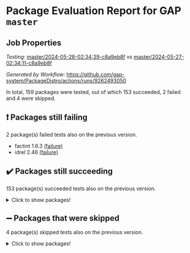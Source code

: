 # Package Evaluation Report for GAP `master`

## Job Properties

*Testing:* [master/2024-05-28-02:34:39-c8a9eb8f](https://github.com/gap-system/PackageDistro/blob/data/reports/master/2024-05-28-02:34:39-c8a9eb8f) vs [master/2024-05-27-02:34:11-c8a9eb8f](https://github.com/gap-system/PackageDistro/blob/data/reports/master/2024-05-27-02:34:11-c8a9eb8f)

*Generated by Workflow:* https://github.com/gap-system/PackageDistro/actions/runs/9262493050

In total, 159 packages were tested, out of which 153 succeeded, 2 failed and 4 were skipped.

## :exclamation: Packages still failing

2 package(s) failed tests also on the previous version.
- factint 1.6.3 [(failure)](https://github.com/gap-system/PackageDistro/actions/runs/9262493050/job/25479667951)
- idrel 2.46 [(failure)](https://github.com/gap-system/PackageDistro/actions/runs/9262493050/job/25479671628)

## :heavy_check_mark: Packages still succeeding

153 package(s) succeeded tests also on the previous version.
<details><summary>Click to show packages!</summary>

- 4ti2interface 2023.02-04 [(success)](https://github.com/gap-system/PackageDistro/actions/runs/9262493050/job/25479659968)
- ace 5.6.2 [(success)](https://github.com/gap-system/PackageDistro/actions/runs/9262493050/job/25479660119)
- aclib 1.3.2 [(success)](https://github.com/gap-system/PackageDistro/actions/runs/9262493050/job/25479660245)
- agt 0.3.1 [(success)](https://github.com/gap-system/PackageDistro/actions/runs/9262493050/job/25479660397)
- alnuth 3.2.1 [(success)](https://github.com/gap-system/PackageDistro/actions/runs/9262493050/job/25479660568)
- anupq 3.3.0 [(success)](https://github.com/gap-system/PackageDistro/actions/runs/9262493050/job/25479660732)
- atlasrep 2.1.8 [(success)](https://github.com/gap-system/PackageDistro/actions/runs/9262493050/job/25479660882)
- autodoc 2023.06.19 [(success)](https://github.com/gap-system/PackageDistro/actions/runs/9262493050/job/25479662848)
- automata 1.15 [(success)](https://github.com/gap-system/PackageDistro/actions/runs/9262493050/job/25479663138)
- automgrp 1.3.2 [(success)](https://github.com/gap-system/PackageDistro/actions/runs/9262493050/job/25479663373)
- autpgrp 1.11 [(success)](https://github.com/gap-system/PackageDistro/actions/runs/9262493050/job/25479664435)
- cap 2024.04-01 [(success)](https://github.com/gap-system/PackageDistro/actions/runs/9262493050/job/25479664878)
- caratinterface 2.3.6 [(success)](https://github.com/gap-system/PackageDistro/actions/runs/9262493050/job/25479665141)
- cddinterface 2022.11.01 [(success)](https://github.com/gap-system/PackageDistro/actions/runs/9262493050/job/25479665279)
- circle 1.6.6 [(success)](https://github.com/gap-system/PackageDistro/actions/runs/9262493050/job/25479665402)
- classicpres 1.22 [(success)](https://github.com/gap-system/PackageDistro/actions/runs/9262493050/job/25479665512)
- cohomolo 1.6.11 [(success)](https://github.com/gap-system/PackageDistro/actions/runs/9262493050/job/25479665658)
- congruence 1.2.6 [(success)](https://github.com/gap-system/PackageDistro/actions/runs/9262493050/job/25479665784)
- corelg 1.56 [(success)](https://github.com/gap-system/PackageDistro/actions/runs/9262493050/job/25479665923)
- crime 1.6 [(success)](https://github.com/gap-system/PackageDistro/actions/runs/9262493050/job/25479666039)
- crisp 1.4.6 [(success)](https://github.com/gap-system/PackageDistro/actions/runs/9262493050/job/25479666169)
- crypting 0.10.4 [(success)](https://github.com/gap-system/PackageDistro/actions/runs/9262493050/job/25479666271)
- cryst 4.1.27 [(success)](https://github.com/gap-system/PackageDistro/actions/runs/9262493050/job/25479666392)
- crystcat 1.1.10 [(success)](https://github.com/gap-system/PackageDistro/actions/runs/9262493050/job/25479666513)
- ctbllib 1.3.9 [(success)](https://github.com/gap-system/PackageDistro/actions/runs/9262493050/job/25479666628)
- cubefree 1.19 [(success)](https://github.com/gap-system/PackageDistro/actions/runs/9262493050/job/25479666730)
- curlinterface 2.3.2 [(success)](https://github.com/gap-system/PackageDistro/actions/runs/9262493050/job/25479666835)
- cvec 2.8.1 [(success)](https://github.com/gap-system/PackageDistro/actions/runs/9262493050/job/25479666978)
- datastructures 0.3.0 [(success)](https://github.com/gap-system/PackageDistro/actions/runs/9262493050/job/25479667111)
- deepthought 1.0.6 [(success)](https://github.com/gap-system/PackageDistro/actions/runs/9262493050/job/25479667216)
- design 1.8 [(success)](https://github.com/gap-system/PackageDistro/actions/runs/9262493050/job/25479667324)
- difsets 2.3.1 [(success)](https://github.com/gap-system/PackageDistro/actions/runs/9262493050/job/25479667439)
- digraphs 1.7.1 [(success)](https://github.com/gap-system/PackageDistro/actions/runs/9262493050/job/25479667545)
- edim 1.3.8 [(success)](https://github.com/gap-system/PackageDistro/actions/runs/9262493050/job/25479667638)
- example 4.3.4 [(success)](https://github.com/gap-system/PackageDistro/actions/runs/9262493050/job/25479667742)
- examplesforhomalg 2023.10-01 [(success)](https://github.com/gap-system/PackageDistro/actions/runs/9262493050/job/25479667852)
- ferret 1.0.11 [(success)](https://github.com/gap-system/PackageDistro/actions/runs/9262493050/job/25479668101)
- fga 1.5.0 [(success)](https://github.com/gap-system/PackageDistro/actions/runs/9262493050/job/25479668196)
- fining 1.5.6 [(success)](https://github.com/gap-system/PackageDistro/actions/runs/9262493050/job/25479668289)
- float 1.0.4 [(success)](https://github.com/gap-system/PackageDistro/actions/runs/9262493050/job/25479668380)
- format 1.4.4 [(success)](https://github.com/gap-system/PackageDistro/actions/runs/9262493050/job/25479668471)
- forms 1.2.11 [(success)](https://github.com/gap-system/PackageDistro/actions/runs/9262493050/job/25479668565)
- fplsa 1.2.6 [(success)](https://github.com/gap-system/PackageDistro/actions/runs/9262493050/job/25479668670)
- fr 2.4.13 [(success)](https://github.com/gap-system/PackageDistro/actions/runs/9262493050/job/25479668778)
- francy 2.0.3 [(success)](https://github.com/gap-system/PackageDistro/actions/runs/9262493050/job/25479668893)
- fwtree 1.3 [(success)](https://github.com/gap-system/PackageDistro/actions/runs/9262493050/job/25479668995)
- gapdoc 1.6.7 [(success)](https://github.com/gap-system/PackageDistro/actions/runs/9262493050/job/25479669116)
- gauss 2023.02-04 [(success)](https://github.com/gap-system/PackageDistro/actions/runs/9262493050/job/25479669232)
- gaussforhomalg 2023.11-01 [(success)](https://github.com/gap-system/PackageDistro/actions/runs/9262493050/job/25479669345)
- gbnp 1.0.5 [(success)](https://github.com/gap-system/PackageDistro/actions/runs/9262493050/job/25479669467)
- generalizedmorphismsforcap 2024.04-01 [(success)](https://github.com/gap-system/PackageDistro/actions/runs/9262493050/job/25479669593)
- genss 1.6.8 [(success)](https://github.com/gap-system/PackageDistro/actions/runs/9262493050/job/25479669717)
- gradedmodules 2024.01-01 [(success)](https://github.com/gap-system/PackageDistro/actions/runs/9262493050/job/25479669871)
- gradedringforhomalg 2023.08-01 [(success)](https://github.com/gap-system/PackageDistro/actions/runs/9262493050/job/25479670008)
- grape 4.9.0 [(success)](https://github.com/gap-system/PackageDistro/actions/runs/9262493050/job/25479670145)
- groupoids 1.74 [(success)](https://github.com/gap-system/PackageDistro/actions/runs/9262493050/job/25479670292)
- grpconst 2.6.5 [(success)](https://github.com/gap-system/PackageDistro/actions/runs/9262493050/job/25479670419)
- guarana 0.96.3 [(success)](https://github.com/gap-system/PackageDistro/actions/runs/9262493050/job/25479670562)
- guava 3.19 [(success)](https://github.com/gap-system/PackageDistro/actions/runs/9262493050/job/25479670696)
- hap 1.62 [(success)](https://github.com/gap-system/PackageDistro/actions/runs/9262493050/job/25479670835)
- hapcryst 0.1.15 [(success)](https://github.com/gap-system/PackageDistro/actions/runs/9262493050/job/25479670990)
- hecke 1.5.3 [(success)](https://github.com/gap-system/PackageDistro/actions/runs/9262493050/job/25479671114)
- help 4.0 [(success)](https://github.com/gap-system/PackageDistro/actions/runs/9262493050/job/25479671247)
- homalg 2024.01-01 [(success)](https://github.com/gap-system/PackageDistro/actions/runs/9262493050/job/25479671376)
- homalgtocas 2023.11-01 [(success)](https://github.com/gap-system/PackageDistro/actions/runs/9262493050/job/25479671495)
- images 1.3.2 [(success)](https://github.com/gap-system/PackageDistro/actions/runs/9262493050/job/25479671744)
- intpic 0.3.0 [(success)](https://github.com/gap-system/PackageDistro/actions/runs/9262493050/job/25479671877)
- io 4.8.2 [(success)](https://github.com/gap-system/PackageDistro/actions/runs/9262493050/job/25479672001)
- io_forhomalg 2023.02-04 [(success)](https://github.com/gap-system/PackageDistro/actions/runs/9262493050/job/25479672119)
- irredsol 1.4.4 [(success)](https://github.com/gap-system/PackageDistro/actions/runs/9262493050/job/25479672225)
- json 2.2.1 [(success)](https://github.com/gap-system/PackageDistro/actions/runs/9262493050/job/25479672337)
- jupyterkernel 1.5.0 [(success)](https://github.com/gap-system/PackageDistro/actions/runs/9262493050/job/25479672462)
- jupyterviz 1.5.6 [(success)](https://github.com/gap-system/PackageDistro/actions/runs/9262493050/job/25479672597)
- kan 1.37 [(success)](https://github.com/gap-system/PackageDistro/actions/runs/9262493050/job/25479672727)
- kbmag 1.5.11 [(success)](https://github.com/gap-system/PackageDistro/actions/runs/9262493050/job/25479672835)
- laguna 3.9.6 [(success)](https://github.com/gap-system/PackageDistro/actions/runs/9262493050/job/25479672942)
- liealgdb 2.2.1 [(success)](https://github.com/gap-system/PackageDistro/actions/runs/9262493050/job/25479673080)
- liepring 2.8 [(success)](https://github.com/gap-system/PackageDistro/actions/runs/9262493050/job/25479673221)
- liering 2.4.2 [(success)](https://github.com/gap-system/PackageDistro/actions/runs/9262493050/job/25479673372)
- linearalgebraforcap 2024.04-02 [(success)](https://github.com/gap-system/PackageDistro/actions/runs/9262493050/job/25479673509)
- lins 0.9 [(success)](https://github.com/gap-system/PackageDistro/actions/runs/9262493050/job/25479673631)
- localizeringforhomalg 2023.10-01 [(success)](https://github.com/gap-system/PackageDistro/actions/runs/9262493050/job/25479673778)
- loops 3.4.3 [(success)](https://github.com/gap-system/PackageDistro/actions/runs/9262493050/job/25479673915)
- lpres 1.0.3 [(success)](https://github.com/gap-system/PackageDistro/actions/runs/9262493050/job/25479674048)
- majoranaalgebras 1.5.1 [(success)](https://github.com/gap-system/PackageDistro/actions/runs/9262493050/job/25479674193)
- mapclass 1.4.6 [(success)](https://github.com/gap-system/PackageDistro/actions/runs/9262493050/job/25479674354)
- matgrp 0.70 [(success)](https://github.com/gap-system/PackageDistro/actions/runs/9262493050/job/25479674514)
- matricesforhomalg 2024.02-01 [(success)](https://github.com/gap-system/PackageDistro/actions/runs/9262493050/job/25479674674)
- modisom 2.5.4 [(success)](https://github.com/gap-system/PackageDistro/actions/runs/9262493050/job/25479674815)
- modulepresentationsforcap 2024.04-01 [(success)](https://github.com/gap-system/PackageDistro/actions/runs/9262493050/job/25479674969)
- modules 2024.01-01 [(success)](https://github.com/gap-system/PackageDistro/actions/runs/9262493050/job/25479675117)
- monoidalcategories 2024.04-01 [(success)](https://github.com/gap-system/PackageDistro/actions/runs/9262493050/job/25479675291)
- nconvex 2022.09-01 [(success)](https://github.com/gap-system/PackageDistro/actions/runs/9262493050/job/25479675450)
- nilmat 1.4.2 [(success)](https://github.com/gap-system/PackageDistro/actions/runs/9262493050/job/25479675597)
- nock 1.5 [(success)](https://github.com/gap-system/PackageDistro/actions/runs/9262493050/job/25479675726)
- normalizinterface 1.3.6 [(success)](https://github.com/gap-system/PackageDistro/actions/runs/9262493050/job/25479675845)
- nq 2.5.11 [(success)](https://github.com/gap-system/PackageDistro/actions/runs/9262493050/job/25479675981)
- numericalsgps 1.3.1 [(success)](https://github.com/gap-system/PackageDistro/actions/runs/9262493050/job/25479676125)
- openmath 11.5.3 [(success)](https://github.com/gap-system/PackageDistro/actions/runs/9262493050/job/25479676256)
- orb 4.9.0 [(success)](https://github.com/gap-system/PackageDistro/actions/runs/9262493050/job/25479676402)
- packagemanager 1.4.3 [(success)](https://github.com/gap-system/PackageDistro/actions/runs/9262493050/job/25479676518)
- patternclass 2.4.3 [(success)](https://github.com/gap-system/PackageDistro/actions/runs/9262493050/job/25479676660)
- permut 2.0.5 [(success)](https://github.com/gap-system/PackageDistro/actions/runs/9262493050/job/25479676786)
- polenta 1.3.10 [(success)](https://github.com/gap-system/PackageDistro/actions/runs/9262493050/job/25479676926)
- polymaking 0.8.7 [(success)](https://github.com/gap-system/PackageDistro/actions/runs/9262493050/job/25479677042)
- primgrp 3.4.4 [(success)](https://github.com/gap-system/PackageDistro/actions/runs/9262493050/job/25479677167)
- profiling 2.5.4 [(success)](https://github.com/gap-system/PackageDistro/actions/runs/9262493050/job/25479677289)
- qdistrnd 0.9.4 [(success)](https://github.com/gap-system/PackageDistro/actions/runs/9262493050/job/25479677427)
- qpa 1.35 [(success)](https://github.com/gap-system/PackageDistro/actions/runs/9262493050/job/25479677568)
- quagroup 1.8.4 [(success)](https://github.com/gap-system/PackageDistro/actions/runs/9262493050/job/25479677721)
- radiroot 2.9 [(success)](https://github.com/gap-system/PackageDistro/actions/runs/9262493050/job/25479677873)
- rcwa 4.7.1 [(success)](https://github.com/gap-system/PackageDistro/actions/runs/9262493050/job/25479678036)
- rds 1.8 [(success)](https://github.com/gap-system/PackageDistro/actions/runs/9262493050/job/25479678177)
- recog 1.4.2 [(success)](https://github.com/gap-system/PackageDistro/actions/runs/9262493050/job/25479678322)
- repndecomp 1.3.0 [(success)](https://github.com/gap-system/PackageDistro/actions/runs/9262493050/job/25479678467)
- repsn 3.1.2 [(success)](https://github.com/gap-system/PackageDistro/actions/runs/9262493050/job/25479678588)
- resclasses 4.7.3 [(success)](https://github.com/gap-system/PackageDistro/actions/runs/9262493050/job/25479678709)
- ringsforhomalg 2023.11-02 [(success)](https://github.com/gap-system/PackageDistro/actions/runs/9262493050/job/25479678836)
- sco 2023.08-01 [(success)](https://github.com/gap-system/PackageDistro/actions/runs/9262493050/job/25479678958)
- scscp 2.4.2 [(success)](https://github.com/gap-system/PackageDistro/actions/runs/9262493050/job/25479679083)
- semigroups 5.3.7 [(success)](https://github.com/gap-system/PackageDistro/actions/runs/9262493050/job/25479679218)
- sglppow 2.4 [(success)](https://github.com/gap-system/PackageDistro/actions/runs/9262493050/job/25479679331)
- sgpviz 0.999.5 [(success)](https://github.com/gap-system/PackageDistro/actions/runs/9262493050/job/25479679463)
- simpcomp 2.1.14 [(success)](https://github.com/gap-system/PackageDistro/actions/runs/9262493050/job/25479679590)
- singular 2023.02.09 [(success)](https://github.com/gap-system/PackageDistro/actions/runs/9262493050/job/25479679712)
- sl2reps 1.1 [(success)](https://github.com/gap-system/PackageDistro/actions/runs/9262493050/job/25479679823)
- sla 1.5.3 [(success)](https://github.com/gap-system/PackageDistro/actions/runs/9262493050/job/25479679958)
- smallgrp 1.5.3 [(success)](https://github.com/gap-system/PackageDistro/actions/runs/9262493050/job/25479680093)
- smallsemi 0.6.13 [(success)](https://github.com/gap-system/PackageDistro/actions/runs/9262493050/job/25479680192)
- sonata 2.9.6 [(success)](https://github.com/gap-system/PackageDistro/actions/runs/9262493050/job/25479680300)
- sophus 1.27 [(success)](https://github.com/gap-system/PackageDistro/actions/runs/9262493050/job/25479680403)
- sotgrps 1.2 [(success)](https://github.com/gap-system/PackageDistro/actions/runs/9262493050/job/25479680516)
- spinsym 1.5.2 [(success)](https://github.com/gap-system/PackageDistro/actions/runs/9262493050/job/25479680618)
- standardff 1.0 [(success)](https://github.com/gap-system/PackageDistro/actions/runs/9262493050/job/25479680738)
- symbcompcc 1.3.2 [(success)](https://github.com/gap-system/PackageDistro/actions/runs/9262493050/job/25479680907)
- thelma 1.3 [(success)](https://github.com/gap-system/PackageDistro/actions/runs/9262493050/job/25479681027)
- tomlib 1.2.11 [(success)](https://github.com/gap-system/PackageDistro/actions/runs/9262493050/job/25479681133)
- toolsforhomalg 2023.11-01 [(success)](https://github.com/gap-system/PackageDistro/actions/runs/9262493050/job/25479681230)
- toric 1.9.5 [(success)](https://github.com/gap-system/PackageDistro/actions/runs/9262493050/job/25479681321)
- toricvarieties 2022.07.13 [(success)](https://github.com/gap-system/PackageDistro/actions/runs/9262493050/job/25479681420)
- transgrp 3.6.5 [(success)](https://github.com/gap-system/PackageDistro/actions/runs/9262493050/job/25479681535)
- typeset 1.2.2 [(success)](https://github.com/gap-system/PackageDistro/actions/runs/9262493050/job/25479681643)
- ugaly 4.1.3 [(success)](https://github.com/gap-system/PackageDistro/actions/runs/9262493050/job/25479681759)
- unipot 1.5 [(success)](https://github.com/gap-system/PackageDistro/actions/runs/9262493050/job/25479681865)
- unitlib 4.2.0 [(success)](https://github.com/gap-system/PackageDistro/actions/runs/9262493050/job/25479681967)
- utils 0.85 [(success)](https://github.com/gap-system/PackageDistro/actions/runs/9262493050/job/25479682076)
- uuid 0.7 [(success)](https://github.com/gap-system/PackageDistro/actions/runs/9262493050/job/25479682188)
- walrus 0.9991 [(success)](https://github.com/gap-system/PackageDistro/actions/runs/9262493050/job/25479682312)
- wedderga 4.10.5 [(success)](https://github.com/gap-system/PackageDistro/actions/runs/9262493050/job/25479682450)
- xmod 2.92 [(success)](https://github.com/gap-system/PackageDistro/actions/runs/9262493050/job/25479682556)
- xmodalg 1.23 [(success)](https://github.com/gap-system/PackageDistro/actions/runs/9262493050/job/25479682675)
- yangbaxter 0.10.3 [(success)](https://github.com/gap-system/PackageDistro/actions/runs/9262493050/job/25479682806)
- zeromqinterface 0.14 [(success)](https://github.com/gap-system/PackageDistro/actions/runs/9262493050/job/25479682912)
</details>

## :heavy_minus_sign: Packages that were skipped

4 package(s) skipped tests also on the previous version.
<details><summary>Click to show packages!</summary>

- browse 1.8.21 [(skipped)](https://github.com/gap-system/PackageDistro/actions/runs/9262493050/job/25479460420)
- itc 1.5.1 [(skipped)](https://github.com/gap-system/PackageDistro/actions/runs/9262493050/job/25479460420)
- polycyclic 2.16 [(skipped)](https://github.com/gap-system/PackageDistro/actions/runs/9262493050/job/25479460420)
- xgap 4.32 [(skipped)](https://github.com/gap-system/PackageDistro/actions/runs/9262493050/job/25479460420)
</details>

